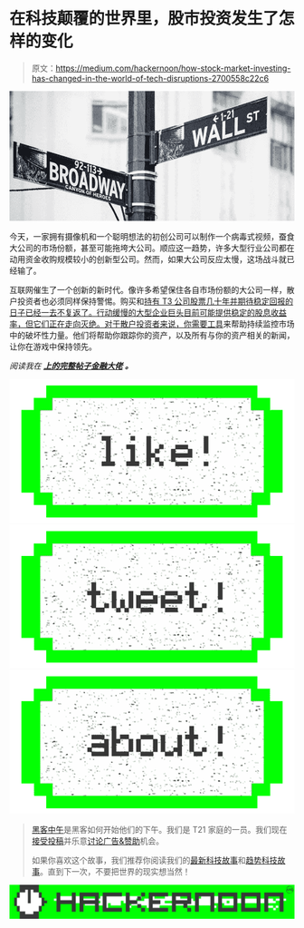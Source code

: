 # 在科技颠覆的世界里，股市投资发生了怎样的变化

> 原文：<https://medium.com/hackernoon/how-stock-market-investing-has-changed-in-the-world-of-tech-disruptions-2700558c22c6>

![](img/490ba9596c9f48361985516ca2c6dda4.png)

今天，一家拥有摄像机和一个聪明想法的初创公司可以制作一个病毒式视频，蚕食大公司的市场份额，甚至可能拖垮大公司。顺应这一趋势，许多大型行业公司都在动用资金收购规模较小的创新型公司。然而，如果大公司反应太慢，这场战斗就已经输了。

互联网催生了一个创新的新时代。像许多希望保住各自市场份额的大公司一样，散户投资者也必须同样保持警惕。购买和[持有 T3 公司股票几十年并期待稳定回报的日子已经一去不复返了。行动缓慢的大型企业巨头目前可能提供稳定的股息收益率，但它们正在走向灭绝。对于散户投资者来说，你需要](https://goo.gl/1nZ8JP)[工具](https://hackernoon.com/tagged/tools)来帮助持续监控市场中的破坏性力量。他们将帮助你跟踪你的资产，以及所有与你的资产相关的新闻，让你在游戏中保持领先。

*阅读我在* [***上的完整帖子金融大佬***](http://www.financemagnates.com/institutional-forex/bloggers/how-stock-market-investing-has-changed-in-the-world-of-tech-disruptions/) ***。***

[![](img/50ef4044ecd4e250b5d50f368b775d38.png)](http://bit.ly/HackernoonFB)[![](img/979d9a46439d5aebbdcdca574e21dc81.png)](https://goo.gl/k7XYbx)[![](img/2930ba6bd2c12218fdbbf7e02c8746ff.png)](https://goo.gl/4ofytp)

> [黑客中午](http://bit.ly/Hackernoon)是黑客如何开始他们的下午。我们是 T21 家庭的一员。我们现在[接受投稿](http://bit.ly/hackernoonsubmission)并乐意[讨论广告&赞助](mailto:partners@amipublications.com)机会。
> 
> 如果你喜欢这个故事，我们推荐你阅读我们的[最新科技故事](http://bit.ly/hackernoonlatestt)和[趋势科技故事](https://hackernoon.com/trending)。直到下一次，不要把世界的现实想当然！

[![](img/be0ca55ba73a573dce11effb2ee80d56.png)](https://goo.gl/Ahtev1)